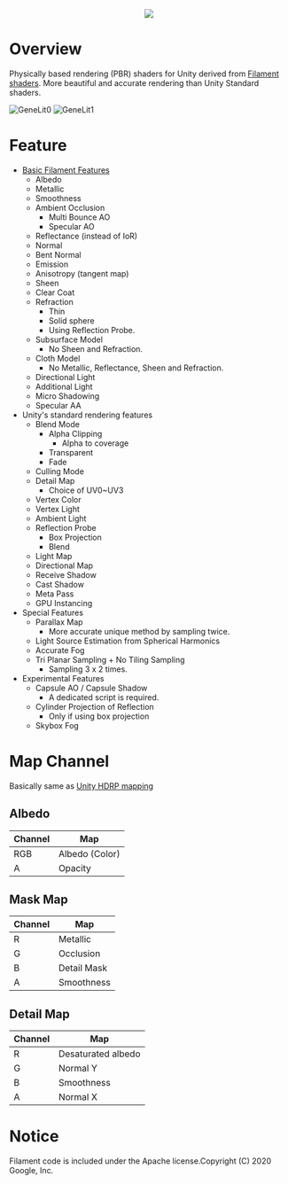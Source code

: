 <div align="center">
  <img src="https://user-images.githubusercontent.com/44657486/165004226-c928b922-56a2-4b4f-b5cf-efbd92a938a2.png">
</div>

# Overview
Physically based rendering (PBR) shaders for Unity derived from [Filament shaders](https://github.com/google/filament).
More beautiful and accurate rendering than Unity Standard shaders.

![GeneLit0](https://user-images.githubusercontent.com/44657486/200121648-ff1bbcef-a948-4636-b02d-009d1f436997.png)
![GeneLit1](https://user-images.githubusercontent.com/44657486/200121660-8919e730-f847-4ca7-8abb-f5d508b19a10.png)

# Feature
- [Basic Filament Features](https://google.github.io/filament/Materials.html) 
  - Albedo
  - Metallic
  - Smoothness
  - Ambient Occlusion
    - Multi Bounce AO
    - Specular AO
  - Reflectance (instead of IoR)
  - Normal
  - Bent Normal
  - Emission
  - Anisotropy (tangent map)
  - Sheen
  - Clear Coat
  - Refraction
    - Thin
    - Solid sphere
    - Using Reflection Probe.
  - Subsurface Model
    - No Sheen and Refraction.
  - Cloth Model
    - No Metallic, Reflectance, Sheen and Refraction.
  - Directional Light
  - Additional Light
  - Micro Shadowing
  - Specular AA
- Unity's standard rendering features
  - Blend Mode
    - Alpha Clipping
      - Alpha to coverage
    - Transparent
    - Fade
  - Culling Mode
  - Detail Map
    - Choice of UV0~UV3
  - Vertex Color
  - Vertex Light
  - Ambient Light
  - Reflection Probe
    - Box Projection
    - Blend
  - Light Map
  - Directional Map
  - Receive Shadow
  - Cast Shadow
  - Meta Pass
  - GPU Instancing
- Special Features
  - Parallax Map
    - More accurate unique method by sampling twice.
  - Light Source Estimation from Spherical Harmonics
  - Accurate Fog
  - Tri Planar Sampling + No Tiling Sampling
    - Sampling 3 x 2 times.
- Experimental Features
  - Capsule AO / Capsule Shadow
    - A dedicated script is required.
  - Cylinder Projection of Reflection
    - Only if using box projection
  - Skybox Fog

# Map Channel
Basically same as [Unity HDRP mapping](https://docs.unity3d.com/Packages/com.unity.render-pipelines.high-definition@15.0/manual/Mask-Map-and-Detail-Map.html)
## Albedo
| Channel | Map |
|---|---|
| RGB | Albedo (Color)  |
| A   | Opacity |

## Mask Map
| Channel | Map |
|---|---|
| R | Metallic  |
| G | Occlusion |
| B | Detail Mask |
| A | Smoothness |

## Detail Map
| Channel | Map |
|---|---|
| R | Desaturated albedo  |
| G | Normal Y |
| B | Smoothness |
| A | Normal X |

# Notice
Filament code is included under the Apache license.Copyright (C) 2020 Google, Inc.
